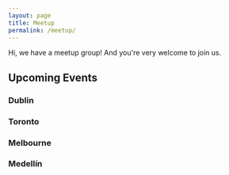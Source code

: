```yaml
---
layout: page
title: Meetup
permalink: /meetup/
---
```


Hi, we have a meetup group!
And you're very welcome to join us.

<h2>Upcoming Events</h2>
<div id="upcoming-events-dublin">
    <h3>Dublin</h3>
</div>
<div id="upcoming-events-toronto">
    <h3>Toronto</h3>
</div>
<div id="upcoming-events-melbourne">
    <h3>Melbourne</h3>
</div>
<div id="upcoming-events-medellin">
    <h3>Medellín</h3>
</div>

<script>
    let options = { weekday: 'long', year: 'numeric', month: 'long', day: 'numeric', timeZoneName: 'short', hour: 'numeric' };
    function showLinks(id, data){
        let event = {
            name: data.name,
            link: data.link,
            time: new Date(data.time).toLocaleString('en-US', options)
        }
        if (!document.querySelector(`#${id}`)) return
        
        document.querySelector(`#${id}`).insertAdjacentHTML('beforeend', `
          <a href="${event.link}" target="_blank" rel="noopener noreferrer">${event.name}</a>
          <div>${event.time}</div>
          <br>
        `)
    }
    
  const handleResponse = (id, res) =>  {
    response.data.forEach(data => {
      showLinks(id, data);
    })
  }  
    
  function myCallbackDublin(response) {
    handleResponse('upcoming-events-dublin', response)
  }
  function myCallbackToronto(response) {
    handleResponse('upcoming-events-toronto', response)
  }
</script>

<script type="text/javascript"
  src="https://api.meetup.com/Dublin-Code-Mentoring/events?page=4&callback=myCallbackDublin"></script>
<script type="text/javascript"
  src="https://api.meetup.com/Toronto-Code-Mentoring/events?page=4&callback=myCallbackToronto"></script>

